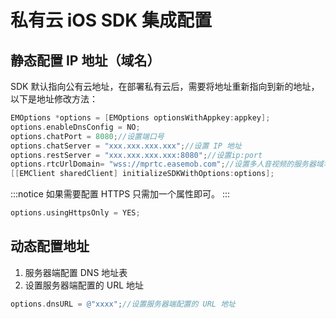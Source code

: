 # 私有云 iOS SDK 集成配置

<Toc />

## 静态配置 IP 地址（域名）

SDK 默认指向公有云地址，在部署私有云后，需要将地址重新指向到新的地址，以下是地址修改方法：

```objective-c
EMOptions *options = [EMOptions optionsWithAppkey:appkey];
options.enableDnsConfig = NO;
options.chatPort = 8080;//设置端口号
options.chatServer = "xxx.xxx.xxx.xxx";//设置 IP 地址
options.restServer = "xxx.xxx.xxx.xxx:8080";//设置ip:port
options.rtcUrlDomain= "wss://mprtc.easemob.com";//设置多人音视频的服务器域名，此为线上地址
[[EMClient sharedClient] initializeSDKWithOptions:options];
```

:::notice
如果需要配置 HTTPS 只需加一个属性即可。
:::

```objective-c
options.usingHttpsOnly = YES;
```

## 动态配置地址

1. 服务器端配置 DNS 地址表
2. 设置服务器端配置的 URL 地址

```objective-c
options.dnsURL = @"xxxx";//设置服务器端配置的 URL 地址
```